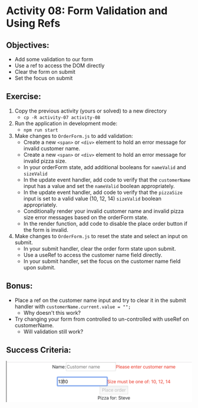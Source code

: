 
# Activity 08: Form Validation and Using Refs

## Objectives:

* Add some validation to our form
* Use a ref to access the DOM directly
* Clear the form on submit
* Set the focus on submit

## Exercise:

1. Copy the previous activity (yours or solved) to a new directory
    * `cp -R activity-07 activity-08`
2. Run the application in development mode:
    * `npm run start`
3. Make changes to `OrderForm.js` to add validation:
    * Create a new `<span>` or `<div>` element to hold an error message for invalid customer name.
    * Create a new `<span>` or `<div>` element to hold an error message for invalid pizza size.
    * In your orderForm state, add additional booleans for `nameValid` and `sizeValid`
    * In the update event handler, add code to verify that the `customerName` input has a value and set the `nameValid` boolean appropriately.
    * In the update event handler, add code to verify that the `pizzaSize` input is set to a valid value (10, 12, 14) `sizeValid` boolean appropriately.
    * Conditionally render your invalid customer name and invalid pizza size error messages based on the orderForm state.
    * In the render function, add code to disable the place order button if the form is invalid.
4. Make changes to `OrderForm.js` to reset the state and select an input on submit.
    * In your submit handler, clear the order form state upon submit.
    * Use a useRef to access the customer name field directly.
    * In your submit handler, set the focus on the customer name field upon submit.

## Bonus:

* Place a ref on the customer name input and try to clear it in the submit handler with `customerName.current.value = "";`
    * Why doesn't this work?
* Try changing your form from controlled to un-controlled with useRef on customerName.
    * Will validation still work?
    
## Success Criteria:
![success.png](success.png)
